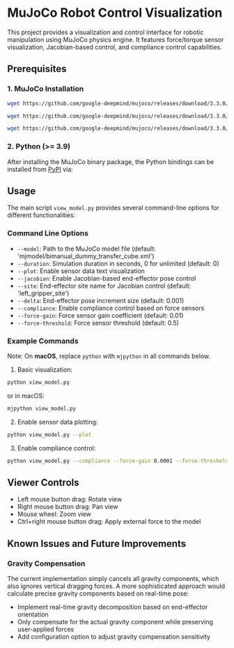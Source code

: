 # MuJoCo Robot Control Visualization

This project provides a visualization and control interface for robotic manipulation using MuJoCo physics engine. It features force/torque sensor visualization, Jacobian-based control, and compliance control capabilities.

## Prerequisites

### 1. MuJoCo Installation

```bash
wget https://github.com/google-deepmind/mujoco/releases/download/3.3.0/mujoco-3.3.0-macos-universal2.dmg # macOS
```
```bash
wget https://github.com/google-deepmind/mujoco/releases/download/3.3.0/mujoco-3.3.0-linux-x86_64.tar.gz # Linux
```
```bash
wget https://github.com/google-deepmind/mujoco/releases/download/3.3.0/mujoco-3.3.0-windows-x86_64.zip # Windows
```

### 2. Python (>= 3.9)

[](https://github.com/google-deepmind/mujoco#python--39)

After installing the MuJoCo binary package, the Python bindings can be installed from [PyPI](https://pypi.org/project/mujoco/) via:



## Usage

The main script `view_model.py` provides several command-line options for different functionalities:

### Command Line Options

- `--model`: Path to the MuJoCo model file (default: 'mjmodel/bimanual_dummy_transfer_cube.xml')
- `--duration`: Simulation duration in seconds, 0 for unlimited (default: 0)
- `--plot`: Enable sensor data text visualization
- `--jacobian`: Enable Jacobian-based end-effector pose control
- `--site`: End-effector site name for Jacobian control (default: 'left_gripper_site')
- `--delta`: End-effector pose increment size (default: 0.001)
- `--compliance`: Enable compliance control based on force sensors
- `--force-gain`: Force sensor gain coefficient (default: 0.01)
- `--force-threshold`: Force sensor threshold (default: 0.5)

### Example Commands

Note: On **macOS**, replace `python` with `mjpython` in all commands below.

1. Basic visualization:

```bash
python view_model.py
```
or in macOS:
```bash
mjpython view_model.py
```

2. Enable sensor data plotting:

```bash
python view_model.py --plot
```

3. Enable compliance control:

```bash
python view_model.py --compliance --force-gain 0.0001 --force-threshold 1
```

## Viewer Controls
- Left mouse button drag: Rotate view
- Right mouse button drag: Pan view
- Mouse wheel: Zoom view
- Ctrl+right mouse button drag: Apply external force to the model


## Known Issues and Future Improvements

### Gravity Compensation
The current implementation simply cancels all gravity components, which also ignores vertical dragging forces. A more sophisticated approach would calculate precise gravity components based on real-time pose:

- Implement real-time gravity decomposition based on end-effector orientation
- Only compensate for the actual gravity component while preserving user-applied forces
- Add configuration option to adjust gravity compensation sensitivity


